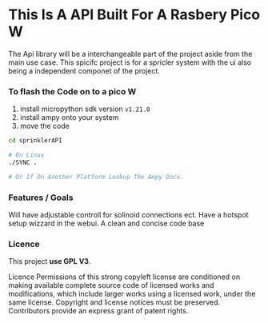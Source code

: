 # This Is A API Built For A Rasbery Pico W

The Api library will be a interchangeable part of the project aside from the main use case. This spicifc project is for a spricler system with the ui also being a independent componet of the project.

### To flash the Code on to a pico W

1. install micropython sdk version `v1.21.0`
2. install ampy onto your system
3. move the code
```bash
cd sprinklerAPI

# On Linux
./SYNC .

# Or If On Another Platform Lookup The Ampy Docs.
```

### Features / Goals
Will have adjustable controll for solinoid connections ect.
Have a hotspot setup wizzard in the webui.
A clean and concise code base

### Licence 
This project **use GPL V3**.

Licence Permissions of this strong copyleft license are conditioned on making available complete source code of licensed works and modifications, which include larger works using a licensed work, under the same license. Copyright and license notices must be preserved. Contributors provide an express grant of patent rights.
